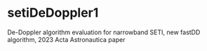 # setiDeDoppler1
De-Doppler algorithm evaluation for narrowband SETI, new fastDD algorithm, 2023 Acta Astronautica paper
